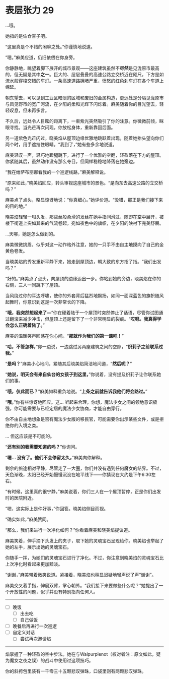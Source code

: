 # 表层张力 29

...哦。

她指的是佐仓杏子吧。

“这里真是个不错的闲聊之处。”你谨慎地说道。

“嗯。”麻美应道，仍旧依偎在你身旁。

你静静地，眺望着脚下展开的城市景观——这座建筑虽然不**尽然**是见泷原市最高的，但无疑是其中**之一**。巨大的、层层叠叠的高速公路立交桥近在咫尺，下方是如流水般穿梭交错的车灯。一条高速道路拥堵严重，愤怒的红色刹车灯在各个车道上绵延。

朝东望去，可以见到工业区暗淡的区域和废旧的金属构造，更远处是分隔见泷原市与风见野市的宽广河流，在夕阳的柔和光辉下闪烁着。麻美随着你的目光望去，轻轻叹息，但未再多言。

不久后，远处令人目眩的距离下，一束紫光突然吸引了你的注意。你微微前倾，眯眼寻找。当光芒再次闪现，你放松身体，重新靠回后面。

另一道紫色光芒闪过，晓美焰从屋顶边缘优雅地跳跃着出现，随着她抬头望向你们两个时，用手遮挡住眼睛。“我到了，”她有些多余地说道。

麻美轻叹一声，轻巧地蹬腿跳下，进行了一个优雅的空翻，轻盈落在下方的屋顶。你紧随其后，虽然动作没有那么夺目，但同样稳稳地降落在她旁边。

“我在给萨布丽娜看我的一个巡逻线路，”麻美解释说。

“原来如此，”晓美焰回应，转头审视这座城市的景色。“是向东去高速公路的立交桥吗？”

麻美点了点头，略显惊讶地说：“你真细心。”她评价道。“没错，那正是我们接下来的目的地。”

晓美焰轻轻一甩头发，那些丝般柔滑的发丝在她手指间滑过，随即在空中展开，被楼下街道上突如其来的气流卷起，宛如夜色中的旗帜，在夕阳的映衬下完美舒展。

...天哪，她是怎么做到的。

麻美微微挑眉，似乎对这一动作格外注意，她的一只手不由自主地摸向了自己的金黄色卷发。

当晓美焰的秀发重新平静下来，她走到屋顶边，朝大致的东方指了指。“我们出发吗？”

“好的。”麻美点了点头，向屋顶的边缘迈出一步。你站到她的旁边，晓美焰在你的右侧，三人一同跳下了屋顶。

当风绕过你的耳边呼啸，使你的外套背后猛烈地飘扬，如同一面深蓝色的旗帜随风起舞时，你意识到这是一次非常长的下降。

“**哦，我突然想起来了—**”你在硬着陆于一个屋顶时突然停止了话语，尽管你试图通过翻滚来减少冲击，但屋顶上还是留下了一个非常明显的裂痕。“**哎呀。我真得学会怎么正确着陆了。**”

麻美的温暖笑声回荡在你心间。“**那就作为我们的第一课吧！**”

“**哈，不管怎样，**”你一边说，一边跳过另两座建筑之间的空隙，“**织莉子之前联系过我。**”

“**是吗？**”麻美小心地问，紧随其后晓美焰简洁地问道，“**然后呢？**”

“**她说，明天会有来自仙台的女孩子到这里，**”你说着，没有提及织莉子让你联系她们的事。

“**哦，仅此而已？**”麻美如释重负地说。“**上条之前就告诉我他们将会路过。**”

“**哦，**”你有些惊讶地回应。这... 听起来合理，你想，魔法少女之间的领地意识极强，你可能需要与已经定居的魔法少女协商，才能自由穿行。

你不由自主地想象是否有魔法少女版的移民官，可能需要你出示某些文件，或是拒绝你的入境之类。

... 但这应该是不可能的。

“**还有别的我需要知道的吗？**”你询问。

“**嗯... 没有了。他们不会停留太久，**”麻美向你解释。

剩余的旅途相对平静，尽管走了一大圈，你们并没有遇到任何魔女的结界。不过，天色渐晚，太阳已经开始慢慢沉没在地平线下——你猜现在大约是下午6:30左右。

“有时候，这里真的很宁静，”麻美说着，你们三人在一个屋顶暂停，正是你们出发时的医院附近。

“嗯，这实际上是件好事，”你回答。晓美焰侧目而视。

“确实如此，”麻美赞同。

“那么，我们来进行一次净化如何？”你看着麻美和晓美焰提议道。

麻美笑着，伸手摘下头发上的夹子，取下她的灵魂宝石呈现给你。晓美焰也举起了她的左手，展示出她的灵魂宝石。

你随手一挥，为她们的灵魂宝石进行了净化。不过，你注意到晓美焰的灵魂宝石比上次净化时看起来更加黯淡。

“谢谢，”麻美带着微笑说道。紧接着，晓美焰也稍显迟疑地轻声说了声“谢谢”。

麻美交叉着手指，伸展双臂，掌心朝外。“我们接下来要做些什么呢？”她提出了一个开放性的问题，似乎并没有特别指向任何人。

---

- [ ] 晚饭
  - [ ] 出去吃
  - [ ] 自己做饭
- [ ] 晚餐后再进行一次巡逻
- [ ] 自定义对话
  - [ ] 尝试再次邀请焰

---

焰掌握了一种轻盈的空中步法。她在与Walpurplenot（校对者注：原文如此，疑为魔女之夜之误）的战斗中使用过这项技巧。

你的斜挎包里装有一千零三十五颗悲叹弹珠，口袋里则有两颗悲叹弹珠。

